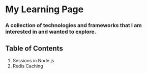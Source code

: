 # My Learning Page

### A collection of technologies and frameworks that I am interested in and wanted to explore.  

## Table of Contents  

1. Sessions in Node.js  
2. Redis Caching